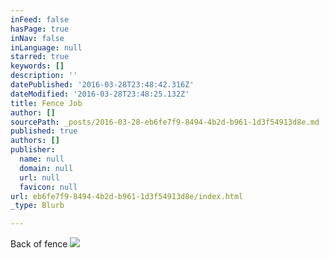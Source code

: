 ```yaml
---
inFeed: false
hasPage: true
inNav: false
inLanguage: null
starred: true
keywords: []
description: ''
datePublished: '2016-03-28T23:48:42.316Z'
dateModified: '2016-03-28T23:48:25.132Z'
title: Fence Job
author: []
sourcePath: _posts/2016-03-28-eb6fe7f9-8494-4b2d-b961-1d3f54913d8e.md
published: true
authors: []
publisher:
  name: null
  domain: null
  url: null
  favicon: null
url: eb6fe7f9-8494-4b2d-b961-1d3f54913d8e/index.html
_type: Blurb

---
```

Back of fence
![](https://the-grid-user-content.s3-us-west-2.amazonaws.com/38ab0c72-959f-4b6c-9fb4-3ef3c1f24b7a.jpg)